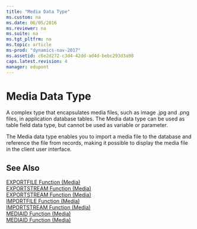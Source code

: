 ```yaml
---
title: "Media Data Type"
ms.custom: na
ms.date: 06/05/2016
ms.reviewer: na
ms.suite: na
ms.tgt_pltfrm: na
ms.topic: article
ms-prod: "dynamics-nav-2017"
ms.assetid: c6e2d272-c3d4-42dd-ad4d-bebc293d3a98
caps.latest.revision: 4
manager: edupont
---
```

# Media Data Type
A complex type that encapsulates media files, such as image .jpg and .png files, in application database tables. The Media data type can be used as table field data type, but cannot be used as variable or parameter.  
  
 The Media data type enables you to import a media file to the database and reference the file from records, making it possible to display the media file in the client user interface.  
  
## See Also  
 [EXPORTFILE Function \(Media\)](EXPORTFILE-Function--Media-.md)   
 [EXPORTSTREAM Function \(Media\)](EXPORTSTREAM-Function--Media-.md)   
 [EXPORTSTREAM Function \(Media\)](EXPORTSTREAM-Function--Media-.md)   
 [IMPORTFILE Function \(Media\)](IMPORTFILE-Function--Media-.md)   
 [IMPORTSTREAM Function \(Media\)](IMPORTSTREAM-Function--Media-.md)   
 [MEDIAID Function \(Media\)](MEDIAID-Function--Media-.md)   
 [MEDIAID Function \(Media\)](MEDIAID-Function--Media-.md)